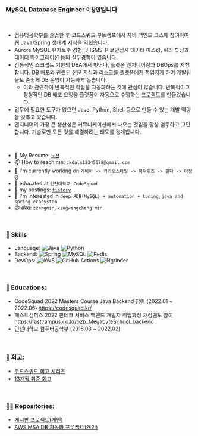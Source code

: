 ### MySQL Database Engineer `이창민`입니다  
<br>  

- 컴퓨터공학부를 졸업한 후 코드스쿼드 부트캠프에서 자바 백엔드 코스에 참여하여 웹 Java/Spring 생태계 지식을 익혔습니다.
- Aurora MySQL 유지보수 경험 및 ISMS-P 보안심사 데이터 마스킹, 쿼리 튜닝과 데이터 마이그레이션 등의 실무경험이 있습니다.
- 전통적인 스크립트 기반의 DBA에서 벗어나, 플랫폼 엔지니어링과 DBOps를 지향합니다. DB 배포와 관련된 전문 지식과 리스크를 플랫폼에게 책임지게 하여 개발팀들도 손쉽게 DB 운영이 가능하게 돕습니다.
    - 이와 관련하여 반복적인 작업을 자동화하는 것에 관심이 많습니다. 반복적이고 정형적인 DB 배포 요청을 플랫폼이 자동으로 수행하는 [프로젝트](https://github.com/leezzangmin/db_automation)를 만들었습니다.
- 업무에 필요한 도구가 없으면 Java, Python, Shell 등으로 만들 수 있는 개발 역량을 갖추고 있습니다.
- 엔지니어의 가장 큰 생산성은 커뮤니케이션에서 나오는 것임을 항상 염두하고 고민합니다. 기술로만 모든 것을 해결하려는 태도를 경계합니다.

<br>

- 📝 My Resume: [`노션`](https://www.notion.so/DB-1f90412fac1448898ff58ac84016d891)
- 📫 How to reach me: `ckdals12345678@gmail.com`
- 🏢 I'm currently working on `가비아 -> 카카오스타일 -> 퓨쳐위즈 -> 핀다 -> 아정당`
- 📄 educated at `인천대학교`, `CodeSquad`
- 📄 my postings: [`tistory`](https://leezzangmin.tistory.com/)
- 🤔 I'm interested in `deep RDB(MySQL) + automation + tuning`, `java and spring ecosystem`
- 😄 aka: `zzangmin`, `kingwangchang min`  
<br>

### 💾 Skills

- Language: 
![Java](https://img.shields.io/badge/java-%23ED8B00.svg?style=for-the-badge&logo=java&logoColor=white)
![Python](https://img.shields.io/badge/python-3670A0?style=for-the-badge&logo=python&logoColor=ffdd54)
- Backend: ![Spring](https://img.shields.io/badge/spring-%236DB33F.svg?style=for-the-badge&logo=spring&logoColor=white) ![MySQL](https://img.shields.io/badge/mysql-%2300f.svg?style=for-the-badge&logo=mysql&logoColor=white) ![Redis](https://img.shields.io/badge/redis-%23DD0031.svg?style=for-the-badge&logo=redis&logoColor=white)
- DevOps: ![AWS](https://img.shields.io/badge/AWS-%23FF9900.svg?style=for-the-badge&logo=amazon-aws&logoColor=white) ![GitHub Actions](https://img.shields.io/badge/github%20actions-%232671E5.svg?style=for-the-badge&logo=githubactions&logoColor=white) ![Ngrinder](https://img.shields.io/badge/-ngrinder-brightgreen?style=for-the-badge)      
    
      
      
        
<!-- <details>
  <summary><strong>~ 2021</strong></summary>

- 인천대학교 컴퓨터공학부 졸업 (2016.03 ~ 2022.02)
- 졸업작품 - [카드뉴스 앱](https://github.com/leezzangmin/Graduation-Project)
- 캠퍼스픽 알고리즘 문제풀이 스터디 - [저장소](https://github.com/leezzangmin/coding-test/blob/changmin/README.md)
</details> -->

<!-- <details>
  <summary><strong>2022 ~ </strong></summary> -->
<br>

### 🏢 Educations:  
- CodeSquad 2022 Masters Course Java Backend 참여 (2022.01 ~ 2022.06) https://codesquad.kr/  
- 패스트캠퍼스 2022 핀테크 서비스 백엔드 개발자 취업과정 채점멘토 참여 https://fastcampus.co.kr/b2b_MegabyteSchool_backend  
- 인천대학교 컴퓨터공학부 (2016.03 ~ 2022.02)  
   
<br>
<!-- 

### 📄 Books:  
- [자바의 정석]
- [데이터베이스 개론과 실습]
- [Real MySQL8.0]
- [토비의 스프링] 읽기 스터디
- [오브젝트]
- [대규모 서비스를 지탱하는 기술]
- [도메인 주도 개발 시작하기]
- [스프링 부트와 AWS로 혼자 구현하는 웹 서비스]
- [모던 자바 인 액션], 
- [단위 테스트]
- [자바와 JUnit을 활용한 실용주의 단위 테스트]
- [구글 엔지니어는 이렇게 일한다]
- [업무에 바로 쓰는 SQL 튜닝]
- [모두의 네트워크]
- [가상 면접 사례로 배우는 대규모 시스템 설계 기초]  
-->
<br>
<!-- 
### 📫 강의:
- 유튜브-자바의 정석 강의 - [링크](https://www.youtube.com/watch?v=oJlCC1DutbA&list=PLW2UjW795-f6xWA2_MUhEVgPauhGl3xIp&index=1)
- 인프런-모든 개발자를 위한 HTTP 기본지식 - [링크](https://www.inflearn.com/course/http-%EC%9B%B9-%EB%84%A4%ED%8A%B8%EC%9B%8C%ED%81%AC/dashboard)
- 인프런-스프링 입문 - 코드로 배우는 스프링 부트, 웹 MVC, DB 접근 기술 - [링크](https://www.inflearn.com/course/%EC%8A%A4%ED%94%84%EB%A7%81-%EC%9E%85%EB%AC%B8-%EC%8A%A4%ED%94%84%EB%A7%81%EB%B6%80%ED%8A%B8/dashboard)
- 인프런-스프링 핵심 원리 - 기본편 - [링크](https://www.inflearn.com/course/%EC%8A%A4%ED%94%84%EB%A7%81-%ED%95%B5%EC%8B%AC-%EC%9B%90%EB%A6%AC-%EA%B8%B0%EB%B3%B8%ED%8E%B8/dashboard)
- 인프런-스프링 MVC 1편 - 백엔드 웹 개발 핵심 기술 - [링크](https://www.inflearn.com/course/%EC%8A%A4%ED%94%84%EB%A7%81-mvc-1/dashboard)
- 인프런-스프링 MVC 2편 - 백엔드 웹 개발 활용 기술 - [링크](https://www.inflearn.com/course/%EC%8A%A4%ED%94%84%EB%A7%81-mvc-2/dashboard)
- 인프런-자바 ORM 표준 JPA 프로그래밍 - 기본편 - [링크](https://www.inflearn.com/course/ORM-JPA-Basic/dashboard)
- 인프런-실전! 스프링 부트와 JPA 활용1 - 웹 애플리케이션 개발 - [링크](https://www.inflearn.com/course/%EC%8A%A4%ED%94%84%EB%A7%81%EB%B6%80%ED%8A%B8-JPA-%ED%99%9C%EC%9A%A9-1/dashboard)
- 인프런-실전! 스프링 부트와 JPA 활용2 - API 개발과 성능 최적화 - [링크](https://www.inflearn.com/course/%EC%8A%A4%ED%94%84%EB%A7%81%EB%B6%80%ED%8A%B8-JPA-API%EA%B0%9C%EB%B0%9C-%EC%84%B1%EB%8A%A5%EC%B5%9C%EC%A0%81%ED%99%94/dashboard)
- 인프런-진짜 입문자를 위한 클라우드와 AWS - [링크](https://www.inflearn.com/course/aws-starter/dashboard)
- 인프런-실습으로 배우는 AWS 핵심 서비스 - [링크](https://www.inflearn.com/course/aws-%ED%95%B5%EC%8B%AC-%EC%8B%A4%EC%8A%B5/dashboard)<br><br> -->


### 📝 회고:  
- [코드스쿼드 회고 시리즈](https://leezzangmin.tistory.com/category/%ED%9A%8C%EA%B3%A0)
- [13개월 취준 회고](https://leezzangmin.tistory.com/50)
<!-- </details> -->
<br>


### 🧑‍💻 Repositories:

- [게시판 프로젝트(개인)](https://github.com/leezzangmin/SpringCafeProject)
- [AWS MSA DB 자동화 프로젝트(개인)](https://github.com/leezzangmin/db_automation)


<!-- ### Contribution

-  -->

<!--
#### TODO


- 🔭 I’m currently working on ...
- 👯 I’m looking to collaborate on ...
- 🤔 I’m looking for help with ...
- 💬 Ask me about ...
- ⚡ Fun fact: ...
-->
